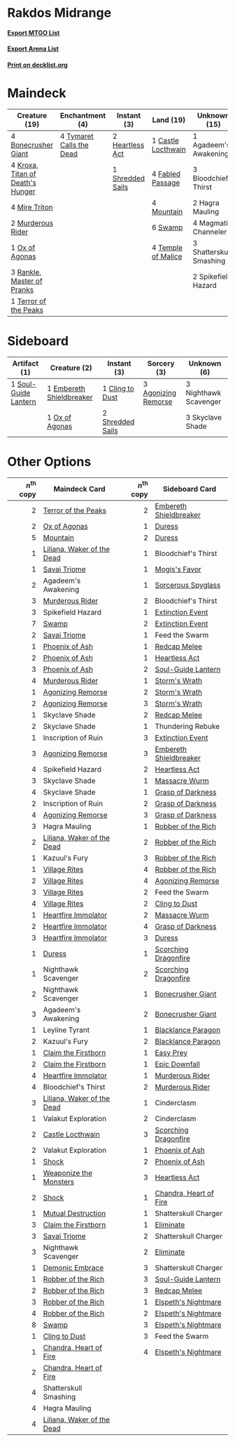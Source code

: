 # Rakdos Midrange

#### [Export MTGO List](../collection/Rakdos%20Midrange/Rakdos%20Midrange.txt)
#### [Export Arena List](../collection/Rakdos%20Midrange/Rakdos%20Midrange_arena.txt)
#### [Print on decklist.org](http://decklist.org/?deckmain=1%09Agadeem's%20Awakening%0A3%09Bloodchief's%20Thirst%0A4%09Bonecrusher%20Giant%0A1%09Castle%20Locthwain%0A4%09Fabled%20Passage%0A2%09Hagra%20Mauling%0A2%09Heartless%20Act%0A4%09Kroxa,%20Titan%20of%20Death's%20Hunger%0A4%09Magmatic%20Channeler%0A4%09Mire%20Triton%0A4%09Mountain%0A2%09Murderous%20Rider%0A1%09Ox%20of%20Agonas%0A3%09Rankle,%20Master%20of%20Pranks%0A3%09Shatterskull%20Smashing%0A1%09Shredded%20Sails%0A2%09Spikefield%20Hazard%0A6%09Swamp%0A4%09Temple%20of%20Malice%0A1%09Terror%20of%20the%20Peaks%0A4%09Tymaret%20Calls%20the%20Dead&deckside=3%09Agonizing%20Remorse%0A1%09Cling%20to%20Dust%0A1%09Embereth%20Shieldbreaker%0A3%09Nighthawk%20Scavenger%0A1%09Ox%20of%20Agonas%0A2%09Shredded%20Sails%0A3%09Skyclave%20Shade%0A1%09Soul-Guide%20Lantern)
# Maindeck

|                                               Creature (19)                                               |                                          Enchantment (4)                                          |                                        Instant (3)                                        |                                          Land (19)                                          |     Unknown (15)      |
|-----------------------------------------------------------------------------------------------------------|---------------------------------------------------------------------------------------------------|-------------------------------------------------------------------------------------------|---------------------------------------------------------------------------------------------|-----------------------|
|4 [Bonecrusher Giant](http://gatherer.wizards.com/Pages/Card/Details.aspx?multiverseid=473077)             |4 [Tymaret Calls the Dead](http://gatherer.wizards.com/Pages/Card/Details.aspx?multiverseid=476369)|2 [Heartless Act](http://gatherer.wizards.com/Pages/Card/Details.aspx?multiverseid=479611) |1 [Castle Locthwain](http://gatherer.wizards.com/Pages/Card/Details.aspx?multiverseid=473203)|1 Agadeem's Awakening  |
|4 [Kroxa, Titan of Death's Hunger](http://gatherer.wizards.com/Pages/Card/Details.aspx?multiverseid=476472)|                                                                                                   |1 [Shredded Sails](http://gatherer.wizards.com/Pages/Card/Details.aspx?multiverseid=479656)|4 [Fabled Passage](http://gatherer.wizards.com/Pages/Card/Details.aspx?multiverseid=473206)  |3 Bloodchief's Thirst  |
|4 [Mire Triton](http://gatherer.wizards.com/Pages/Card/Details.aspx?multiverseid=476356)                   |                                                                                                   |                                                                                           |4 [Mountain](http://gatherer.wizards.com/Pages/Card/Details.aspx?multiverseid=439859)        |2 Hagra Mauling        |
|2 [Murderous Rider](http://gatherer.wizards.com/Pages/Card/Details.aspx?multiverseid=473059)               |                                                                                                   |                                                                                           |6 [Swamp](http://gatherer.wizards.com/Pages/Card/Details.aspx?multiverseid=439858)           |4 Magmatic Channeler   |
|1 [Ox of Agonas](http://gatherer.wizards.com/Pages/Card/Details.aspx?multiverseid=476398)                  |                                                                                                   |                                                                                           |4 [Temple of Malice](http://gatherer.wizards.com/Pages/Card/Details.aspx?multiverseid=378536)|3 Shatterskull Smashing|
|3 [Rankle, Master of Pranks](http://gatherer.wizards.com/Pages/Card/Details.aspx?multiverseid=473063)      |                                                                                                   |                                                                                           |                                                                                             |2 Spikefield Hazard    |
|1 [Terror of the Peaks](http://gatherer.wizards.com/Pages/Card/Details.aspx?multiverseid=485487)           |                                                                                                   |                                                                                           |                                                                                             |                       |


# Sideboard

|                                         Artifact (1)                                          |                                           Creature (2)                                            |                                        Instant (3)                                        |                                         Sorcery (3)                                          |     Unknown (6)     |
|-----------------------------------------------------------------------------------------------|---------------------------------------------------------------------------------------------------|-------------------------------------------------------------------------------------------|----------------------------------------------------------------------------------------------|---------------------|
|1 [Soul-Guide Lantern](http://gatherer.wizards.com/Pages/Card/Details.aspx?multiverseid=476488)|1 [Embereth Shieldbreaker](http://gatherer.wizards.com/Pages/Card/Details.aspx?multiverseid=473084)|1 [Cling to Dust](http://gatherer.wizards.com/Pages/Card/Details.aspx?multiverseid=476338) |3 [Agonizing Remorse](http://gatherer.wizards.com/Pages/Card/Details.aspx?multiverseid=476334)|3 Nighthawk Scavenger|
|                                                                                               |1 [Ox of Agonas](http://gatherer.wizards.com/Pages/Card/Details.aspx?multiverseid=476398)          |2 [Shredded Sails](http://gatherer.wizards.com/Pages/Card/Details.aspx?multiverseid=479656)|                                                                                              |3 Skyclave Shade     |


# Other Options

|*n*<sup>th</sup> copy|                                            Maindeck Card                                            |*n*<sup>th</sup> copy|                                         Sideboard Card                                          |
|--------------------:|-----------------------------------------------------------------------------------------------------|--------------------:|-------------------------------------------------------------------------------------------------|
|                    2|[Terror of the Peaks](http://gatherer.wizards.com/Pages/Card/Details.aspx?multiverseid=485487)       |                    2|[Embereth Shieldbreaker](http://gatherer.wizards.com/Pages/Card/Details.aspx?multiverseid=473084)|
|                    2|[Ox of Agonas](http://gatherer.wizards.com/Pages/Card/Details.aspx?multiverseid=476398)              |                    1|[Duress](http://gatherer.wizards.com/Pages/Card/Details.aspx?multiverseid=14557)                 |
|                    5|[Mountain](http://gatherer.wizards.com/Pages/Card/Details.aspx?multiverseid=439859)                  |                    2|[Duress](http://gatherer.wizards.com/Pages/Card/Details.aspx?multiverseid=14557)                 |
|                    1|[Liliana, Waker of the Dead](http://gatherer.wizards.com/Pages/Card/Details.aspx?multiverseid=485431)|                    1|Bloodchief's Thirst                                                                              |
|                    1|[Savai Triome](http://gatherer.wizards.com/Pages/Card/Details.aspx?multiverseid=479773)              |                    1|[Mogis's Favor](http://gatherer.wizards.com/Pages/Card/Details.aspx?multiverseid=476358)         |
|                    2|Agadeem's Awakening                                                                                  |                    1|[Sorcerous Spyglass](http://gatherer.wizards.com/Pages/Card/Details.aspx?multiverseid=435407)    |
|                    3|[Murderous Rider](http://gatherer.wizards.com/Pages/Card/Details.aspx?multiverseid=473059)           |                    2|Bloodchief's Thirst                                                                              |
|                    3|Spikefield Hazard                                                                                    |                    1|[Extinction Event](http://gatherer.wizards.com/Pages/Card/Details.aspx?multiverseid=479608)      |
|                    7|[Swamp](http://gatherer.wizards.com/Pages/Card/Details.aspx?multiverseid=439858)                     |                    2|[Extinction Event](http://gatherer.wizards.com/Pages/Card/Details.aspx?multiverseid=479608)      |
|                    2|[Savai Triome](http://gatherer.wizards.com/Pages/Card/Details.aspx?multiverseid=479773)              |                    1|Feed the Swarm                                                                                   |
|                    1|[Phoenix of Ash](http://gatherer.wizards.com/Pages/Card/Details.aspx?multiverseid=476399)            |                    1|[Redcap Melee](http://gatherer.wizards.com/Pages/Card/Details.aspx?multiverseid=473097)          |
|                    2|[Phoenix of Ash](http://gatherer.wizards.com/Pages/Card/Details.aspx?multiverseid=476399)            |                    1|[Heartless Act](http://gatherer.wizards.com/Pages/Card/Details.aspx?multiverseid=479611)         |
|                    3|[Phoenix of Ash](http://gatherer.wizards.com/Pages/Card/Details.aspx?multiverseid=476399)            |                    2|[Soul-Guide Lantern](http://gatherer.wizards.com/Pages/Card/Details.aspx?multiverseid=476488)    |
|                    4|[Murderous Rider](http://gatherer.wizards.com/Pages/Card/Details.aspx?multiverseid=473059)           |                    1|[Storm's Wrath](http://gatherer.wizards.com/Pages/Card/Details.aspx?multiverseid=476408)         |
|                    1|[Agonizing Remorse](http://gatherer.wizards.com/Pages/Card/Details.aspx?multiverseid=476334)         |                    2|[Storm's Wrath](http://gatherer.wizards.com/Pages/Card/Details.aspx?multiverseid=476408)         |
|                    2|[Agonizing Remorse](http://gatherer.wizards.com/Pages/Card/Details.aspx?multiverseid=476334)         |                    3|[Storm's Wrath](http://gatherer.wizards.com/Pages/Card/Details.aspx?multiverseid=476408)         |
|                    1|Skyclave Shade                                                                                       |                    2|[Redcap Melee](http://gatherer.wizards.com/Pages/Card/Details.aspx?multiverseid=473097)          |
|                    2|Skyclave Shade                                                                                       |                    1|Thundering Rebuke                                                                                |
|                    1|Inscription of Ruin                                                                                  |                    3|[Extinction Event](http://gatherer.wizards.com/Pages/Card/Details.aspx?multiverseid=479608)      |
|                    3|[Agonizing Remorse](http://gatherer.wizards.com/Pages/Card/Details.aspx?multiverseid=476334)         |                    3|[Embereth Shieldbreaker](http://gatherer.wizards.com/Pages/Card/Details.aspx?multiverseid=473084)|
|                    4|Spikefield Hazard                                                                                    |                    2|[Heartless Act](http://gatherer.wizards.com/Pages/Card/Details.aspx?multiverseid=479611)         |
|                    3|Skyclave Shade                                                                                       |                    1|[Massacre Wurm](http://gatherer.wizards.com/Pages/Card/Details.aspx?multiverseid=214044)         |
|                    4|Skyclave Shade                                                                                       |                    1|[Grasp of Darkness](http://gatherer.wizards.com/Pages/Card/Details.aspx?multiverseid=407595)     |
|                    2|Inscription of Ruin                                                                                  |                    2|[Grasp of Darkness](http://gatherer.wizards.com/Pages/Card/Details.aspx?multiverseid=407595)     |
|                    4|[Agonizing Remorse](http://gatherer.wizards.com/Pages/Card/Details.aspx?multiverseid=476334)         |                    3|[Grasp of Darkness](http://gatherer.wizards.com/Pages/Card/Details.aspx?multiverseid=407595)     |
|                    3|Hagra Mauling                                                                                        |                    1|[Robber of the Rich](http://gatherer.wizards.com/Pages/Card/Details.aspx?multiverseid=473100)    |
|                    2|[Liliana, Waker of the Dead](http://gatherer.wizards.com/Pages/Card/Details.aspx?multiverseid=485431)|                    2|[Robber of the Rich](http://gatherer.wizards.com/Pages/Card/Details.aspx?multiverseid=473100)    |
|                    1|Kazuul's Fury                                                                                        |                    3|[Robber of the Rich](http://gatherer.wizards.com/Pages/Card/Details.aspx?multiverseid=473100)    |
|                    1|[Village Rites](http://gatherer.wizards.com/Pages/Card/Details.aspx?multiverseid=485449)             |                    4|[Robber of the Rich](http://gatherer.wizards.com/Pages/Card/Details.aspx?multiverseid=473100)    |
|                    2|[Village Rites](http://gatherer.wizards.com/Pages/Card/Details.aspx?multiverseid=485449)             |                    4|[Agonizing Remorse](http://gatherer.wizards.com/Pages/Card/Details.aspx?multiverseid=476334)     |
|                    3|[Village Rites](http://gatherer.wizards.com/Pages/Card/Details.aspx?multiverseid=485449)             |                    2|Feed the Swarm                                                                                   |
|                    4|[Village Rites](http://gatherer.wizards.com/Pages/Card/Details.aspx?multiverseid=485449)             |                    2|[Cling to Dust](http://gatherer.wizards.com/Pages/Card/Details.aspx?multiverseid=476338)         |
|                    1|[Heartfire Immolator](http://gatherer.wizards.com/Pages/Card/Details.aspx?multiverseid=485473)       |                    2|[Massacre Wurm](http://gatherer.wizards.com/Pages/Card/Details.aspx?multiverseid=214044)         |
|                    2|[Heartfire Immolator](http://gatherer.wizards.com/Pages/Card/Details.aspx?multiverseid=485473)       |                    4|[Grasp of Darkness](http://gatherer.wizards.com/Pages/Card/Details.aspx?multiverseid=407595)     |
|                    3|[Heartfire Immolator](http://gatherer.wizards.com/Pages/Card/Details.aspx?multiverseid=485473)       |                    3|[Duress](http://gatherer.wizards.com/Pages/Card/Details.aspx?multiverseid=14557)                 |
|                    1|[Duress](http://gatherer.wizards.com/Pages/Card/Details.aspx?multiverseid=14557)                     |                    1|[Scorching Dragonfire](http://gatherer.wizards.com/Pages/Card/Details.aspx?multiverseid=473101)  |
|                    1|Nighthawk Scavenger                                                                                  |                    2|[Scorching Dragonfire](http://gatherer.wizards.com/Pages/Card/Details.aspx?multiverseid=473101)  |
|                    2|Nighthawk Scavenger                                                                                  |                    1|[Bonecrusher Giant](http://gatherer.wizards.com/Pages/Card/Details.aspx?multiverseid=473077)     |
|                    3|Agadeem's Awakening                                                                                  |                    2|[Bonecrusher Giant](http://gatherer.wizards.com/Pages/Card/Details.aspx?multiverseid=473077)     |
|                    1|Leyline Tyrant                                                                                       |                    1|[Blacklance Paragon](http://gatherer.wizards.com/Pages/Card/Details.aspx?multiverseid=473041)    |
|                    2|Kazuul's Fury                                                                                        |                    2|[Blacklance Paragon](http://gatherer.wizards.com/Pages/Card/Details.aspx?multiverseid=473041)    |
|                    1|[Claim the Firstborn](http://gatherer.wizards.com/Pages/Card/Details.aspx?multiverseid=473080)       |                    1|[Easy Prey](http://gatherer.wizards.com/Pages/Card/Details.aspx?multiverseid=479607)             |
|                    2|[Claim the Firstborn](http://gatherer.wizards.com/Pages/Card/Details.aspx?multiverseid=473080)       |                    1|[Epic Downfall](http://gatherer.wizards.com/Pages/Card/Details.aspx?multiverseid=473047)         |
|                    4|[Heartfire Immolator](http://gatherer.wizards.com/Pages/Card/Details.aspx?multiverseid=485473)       |                    1|[Murderous Rider](http://gatherer.wizards.com/Pages/Card/Details.aspx?multiverseid=473059)       |
|                    4|Bloodchief's Thirst                                                                                  |                    2|[Murderous Rider](http://gatherer.wizards.com/Pages/Card/Details.aspx?multiverseid=473059)       |
|                    3|[Liliana, Waker of the Dead](http://gatherer.wizards.com/Pages/Card/Details.aspx?multiverseid=485431)|                    1|Cinderclasm                                                                                      |
|                    1|Valakut Exploration                                                                                  |                    2|Cinderclasm                                                                                      |
|                    2|[Castle Locthwain](http://gatherer.wizards.com/Pages/Card/Details.aspx?multiverseid=473203)          |                    3|[Scorching Dragonfire](http://gatherer.wizards.com/Pages/Card/Details.aspx?multiverseid=473101)  |
|                    2|Valakut Exploration                                                                                  |                    1|[Phoenix of Ash](http://gatherer.wizards.com/Pages/Card/Details.aspx?multiverseid=476399)        |
|                    1|[Shock](http://gatherer.wizards.com/Pages/Card/Details.aspx?multiverseid=129732)                     |                    2|[Phoenix of Ash](http://gatherer.wizards.com/Pages/Card/Details.aspx?multiverseid=476399)        |
|                    1|[Weaponize the Monsters](http://gatherer.wizards.com/Pages/Card/Details.aspx?multiverseid=479660)    |                    3|[Heartless Act](http://gatherer.wizards.com/Pages/Card/Details.aspx?multiverseid=479611)         |
|                    2|[Shock](http://gatherer.wizards.com/Pages/Card/Details.aspx?multiverseid=129732)                     |                    1|[Chandra, Heart of Fire](http://gatherer.wizards.com/Pages/Card/Details.aspx?multiverseid=485458)|
|                    1|[Mutual Destruction](http://gatherer.wizards.com/Pages/Card/Details.aspx?multiverseid=479616)        |                    1|Shatterskull Charger                                                                             |
|                    3|[Claim the Firstborn](http://gatherer.wizards.com/Pages/Card/Details.aspx?multiverseid=473080)       |                    1|[Eliminate](http://gatherer.wizards.com/Pages/Card/Details.aspx?multiverseid=485420)             |
|                    3|[Savai Triome](http://gatherer.wizards.com/Pages/Card/Details.aspx?multiverseid=479773)              |                    2|Shatterskull Charger                                                                             |
|                    3|Nighthawk Scavenger                                                                                  |                    2|[Eliminate](http://gatherer.wizards.com/Pages/Card/Details.aspx?multiverseid=485420)             |
|                    1|[Demonic Embrace](http://gatherer.wizards.com/Pages/Card/Details.aspx?multiverseid=488255)           |                    3|Shatterskull Charger                                                                             |
|                    1|[Robber of the Rich](http://gatherer.wizards.com/Pages/Card/Details.aspx?multiverseid=473100)        |                    3|[Soul-Guide Lantern](http://gatherer.wizards.com/Pages/Card/Details.aspx?multiverseid=476488)    |
|                    2|[Robber of the Rich](http://gatherer.wizards.com/Pages/Card/Details.aspx?multiverseid=473100)        |                    3|[Redcap Melee](http://gatherer.wizards.com/Pages/Card/Details.aspx?multiverseid=473097)          |
|                    3|[Robber of the Rich](http://gatherer.wizards.com/Pages/Card/Details.aspx?multiverseid=473100)        |                    1|[Elspeth's Nightmare](http://gatherer.wizards.com/Pages/Card/Details.aspx?multiverseid=476342)   |
|                    4|[Robber of the Rich](http://gatherer.wizards.com/Pages/Card/Details.aspx?multiverseid=473100)        |                    2|[Elspeth's Nightmare](http://gatherer.wizards.com/Pages/Card/Details.aspx?multiverseid=476342)   |
|                    8|[Swamp](http://gatherer.wizards.com/Pages/Card/Details.aspx?multiverseid=439858)                     |                    3|[Elspeth's Nightmare](http://gatherer.wizards.com/Pages/Card/Details.aspx?multiverseid=476342)   |
|                    1|[Cling to Dust](http://gatherer.wizards.com/Pages/Card/Details.aspx?multiverseid=476338)             |                    3|Feed the Swarm                                                                                   |
|                    1|[Chandra, Heart of Fire](http://gatherer.wizards.com/Pages/Card/Details.aspx?multiverseid=485458)    |                    4|[Elspeth's Nightmare](http://gatherer.wizards.com/Pages/Card/Details.aspx?multiverseid=476342)   |
|                    2|[Chandra, Heart of Fire](http://gatherer.wizards.com/Pages/Card/Details.aspx?multiverseid=485458)    |                     |                                                                                                 |
|                    4|Shatterskull Smashing                                                                                |                     |                                                                                                 |
|                    4|Hagra Mauling                                                                                        |                     |                                                                                                 |
|                    4|[Liliana, Waker of the Dead](http://gatherer.wizards.com/Pages/Card/Details.aspx?multiverseid=485431)|                     |                                                                                                 |

